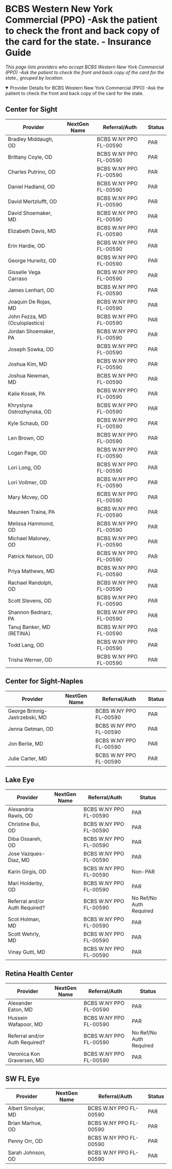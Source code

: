# BCBS Western New York Commercial (PPO) -Ask the patient to check the front and back copy of the card for the state. - Insurance Guide

*This page lists providers who accept BCBS Western New York Commercial (PPO) -Ask the patient to check the front and back copy of the card for the state., grouped by location.*

<details open><summary>Provider Details for BCBS Western New York Commercial (PPO) -Ask the patient to check the front and back copy of the card for the state.</summary>

## Center for Sight

| Provider | NextGen Name | Referral/Auth | Status |
|----------|-------------|--------------|--------|
| Bradley Middaugh, OD |  | BCBS W.NY PPO FL-00590 | PAR |
| Brittany Coyle, OD |  | BCBS W.NY PPO FL-00590 | PAR |
| Charles Putrino, OD |  | BCBS W.NY PPO FL-00590 | PAR |
| Daniel Hadland, OD |  | BCBS W.NY PPO FL-00590 | PAR |
| David Mertzlufft, OD |  | BCBS W.NY PPO FL-00590 | PAR |
| David Shoemaker, MD |  | BCBS W.NY PPO FL-00590 | PAR |
| Elizabeth Davis, MD |  | BCBS W.NY PPO FL-00590 | PAR |
| Erin Hardie, OD |  | BCBS W.NY PPO FL-00590 | PAR |
| George Hurwitz, OD |  | BCBS W.NY PPO FL-00590 | PAR |
| Gisselle Vega Carraso |  | BCBS W.NY PPO FL-00590 | PAR |
| James Lenhart, OD |  | BCBS W.NY PPO FL-00590 | PAR |
| Joaquin De Rojas, MD |  | BCBS W.NY PPO FL-00590 | PAR |
| John Fezza, MD (Oculoplastics) |  | BCBS W.NY PPO FL-00590 | PAR |
| Jordan Shoemaker, PA |  | BCBS W.NY PPO FL-00590 | PAR |
| Joseph Sowka, OD |  | BCBS W.NY PPO FL-00590 | PAR |
| Joshua Kim, MD |  | BCBS W.NY PPO FL-00590 | PAR |
| Joshua Newman, MD |  | BCBS W.NY PPO FL-00590 | PAR |
| Kalie Kosek, PA |  | BCBS W.NY PPO FL-00590 | PAR |
| Khrystyna Ostrozhynska, OD |  | BCBS W.NY PPO FL-00590 | PAR |
| Kyle Schaub, OD |  | BCBS W.NY PPO FL-00590 | PAR |
| Len Brown, OD |  | BCBS W.NY PPO FL-00590 | PAR |
| Logan Page, OD |  | BCBS W.NY PPO FL-00590 | PAR |
| Lori Long, OD |  | BCBS W.NY PPO FL-00590 | PAR |
| Lori Vollmer, OD |  | BCBS W.NY PPO FL-00590 | PAR |
| Mary Mcvey, OD |  | BCBS W.NY PPO FL-00590 | PAR |
| Maureen Traina, PA |  | BCBS W.NY PPO FL-00590 | PAR |
| Melissa Hammond, OD |  | BCBS W.NY PPO FL-00590 | PAR |
| Michael Maloney, OD |  | BCBS W.NY PPO FL-00590 | PAR |
| Patrick Nelson, OD |  | BCBS W.NY PPO FL-00590 | PAR |
| Priya Mathews, MD |  | BCBS W.NY PPO FL-00590 | PAR |
| Rachael Randolph, OD |  | BCBS W.NY PPO FL-00590 | PAR |
| Scott Stevens, OD |  | BCBS W.NY PPO FL-00590 | PAR |
| Shannon Bednarz, PA |  | BCBS W.NY PPO FL-00590 | PAR |
| Tanuj Banker, MD (RETINA) |  | BCBS W.NY PPO FL-00590 | PAR |
| Todd Lang, OD |  | BCBS W.NY PPO FL-00590 | PAR |
| Trisha Werner, OD |  | BCBS W.NY PPO FL-00590 | PAR |

## Center for Sight-Naples

| Provider | NextGen Name | Referral/Auth | Status |
|----------|-------------|--------------|--------|
| George Brinnig-Jastrzebski, MD |  | BCBS W.NY PPO FL-00590 | PAR |
| Jenna Getman, OD |  | BCBS W.NY PPO FL-00590 | PAR |
| Jon Berlie, MD |  | BCBS W.NY PPO FL-00590 | PAR |
| Julie Carter, MD |  | BCBS W.NY PPO FL-00590 | PAR |

## Lake Eye 

| Provider | NextGen Name | Referral/Auth | Status |
|----------|-------------|--------------|--------|
| Alexandria Rawls, OD |  | BCBS W.NY PPO FL-00590 | PAR |
| Christine Bui, OD |  | BCBS W.NY PPO FL-00590 | PAR |
| Diba Ossareh, OD |  | BCBS W.NY PPO FL-00590 | PAR |
| Jose Vazques-Diaz, MD |  | BCBS W.NY PPO FL-00590 | PAR |
| Karin Girgis, OD |  | BCBS W.NY PPO FL-00590 | Non-PAR |
| Mari Holderby, OD |  | BCBS W.NY PPO FL-00590 | PAR |
| Referral and/or Auth Required? |  | BCBS W.NY PPO FL-00590 | No Ref/No Auth Required |
| Scot Holman, MD |  | BCBS W.NY PPO FL-00590 | PAR |
| Scott Wehrly, MD |  | BCBS W.NY PPO FL-00590 | PAR |
| Vinay Gutti, MD |  | BCBS W.NY PPO FL-00590 | PAR |

## Retina Health Center

| Provider | NextGen Name | Referral/Auth | Status |
|----------|-------------|--------------|--------|
| Alexander Eaton, MD |  | BCBS W.NY PPO FL-00590 | PAR |
| Hussein Wafapoor, MD |  | BCBS W.NY PPO FL-00590 | PAR |
| Referral and/or Auth Required? |  | BCBS W.NY PPO FL-00590 | No Ref/No Auth Required |
| Veronica Kon Graversen, MD |  | BCBS W.NY PPO FL-00590 | PAR |

## SW FL Eye

| Provider | NextGen Name | Referral/Auth | Status |
|----------|-------------|--------------|--------|
| Albert Smolyar, MD |  | BCBS W.NY PPO FL-00590 | PAR |
| Brian Marhue, OD |  | BCBS W.NY PPO FL-00590 | PAR |
| Penny Orr, OD |  | BCBS W.NY PPO FL-00590 | PAR |
| Sarah Johnson, OD |  | BCBS W.NY PPO FL-00590 | PAR |

</details>

